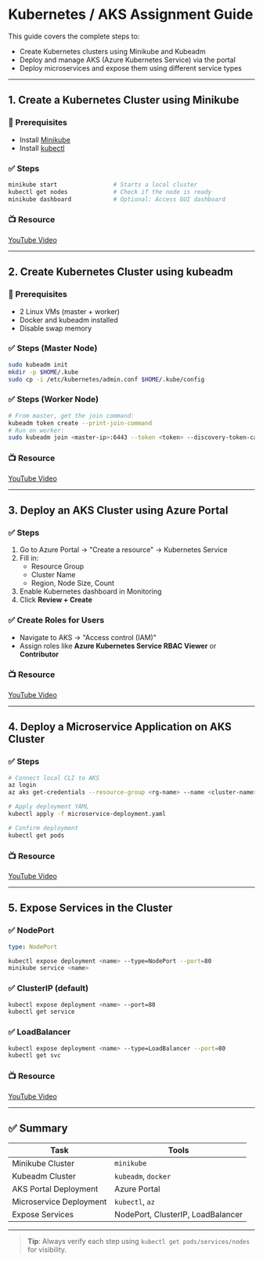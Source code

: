 
# Kubernetes / AKS Assignment Guide

This guide covers the complete steps to:

- Create Kubernetes clusters using Minikube and Kubeadm  
- Deploy and manage AKS (Azure Kubernetes Service) via the portal  
- Deploy microservices and expose them using different service types

---

## 1. Create a Kubernetes Cluster using Minikube

### 📌 Prerequisites
- Install [Minikube](https://minikube.sigs.k8s.io/docs/start/)
- Install [kubectl](https://kubernetes.io/docs/tasks/tools/)

### ✅ Steps
```bash
minikube start                # Starts a local cluster
kubectl get nodes             # Check if the node is ready
minikube dashboard            # Optional: Access GUI dashboard
```

### 📺 Resource
[YouTube Video](https://www.youtube.com/watch?v=c4nTKMU6fBU)

---

## 2. Create Kubernetes Cluster using kubeadm

### 📌 Prerequisites
- 2 Linux VMs (master + worker)
- Docker and kubeadm installed
- Disable swap memory

### ✅ Steps (Master Node)
```bash
sudo kubeadm init
mkdir -p $HOME/.kube
sudo cp -i /etc/kubernetes/admin.conf $HOME/.kube/config
```

### ✅ Steps (Worker Node)
```bash
# From master, get the join command:
kubeadm token create --print-join-command
# Run on worker:
sudo kubeadm join <master-ip>:6443 --token <token> --discovery-token-ca-cert-hash sha256:<hash>
```

### 📺 Resource
[YouTube Video](https://www.youtube.com/watch?v=gyjFNkk3QxY)

---

## 3. Deploy an AKS Cluster using Azure Portal

### ✅ Steps
1. Go to Azure Portal → "Create a resource" → Kubernetes Service
2. Fill in:
   - Resource Group
   - Cluster Name
   - Region, Node Size, Count
3. Enable Kubernetes dashboard in Monitoring
4. Click **Review + Create**

### ✅ Create Roles for Users
- Navigate to AKS → "Access control (IAM)"
- Assign roles like **Azure Kubernetes Service RBAC Viewer** or **Contributor**

### 📺 Resource
[YouTube Video](https://www.youtube.com/watch?v=XEdwGvS2AwA)

---

## 4. Deploy a Microservice Application on AKS Cluster

### ✅ Steps
```bash
# Connect local CLI to AKS
az login
az aks get-credentials --resource-group <rg-name> --name <cluster-name>

# Apply deployment YAML
kubectl apply -f microservice-deployment.yaml

# Confirm deployment
kubectl get pods
```

### 📺 Resource
[YouTube Video](https://www.youtube.com/watch?v=JDoRXJNr4es)

---

## 5. Expose Services in the Cluster

### ✅ NodePort
```yaml
type: NodePort
```
```bash
kubectl expose deployment <name> --type=NodePort --port=80
minikube service <name>
```

### ✅ ClusterIP (default)
```bash
kubectl expose deployment <name> --port=80
kubectl get service
```

### ✅ LoadBalancer
```bash
kubectl expose deployment <name> --type=LoadBalancer --port=80
kubectl get svc
```

### 📺 Resource
[YouTube Video](https://www.youtube.com/watch?v=uCh3iym4HZ8)

---

## ✅ Summary

| Task | Tools |
|------|-------|
| Minikube Cluster | `minikube` |
| Kubeadm Cluster | `kubeadm`, `docker` |
| AKS Portal Deployment | Azure Portal |
| Microservice Deployment | `kubectl`, `az` |
| Expose Services | NodePort, ClusterIP, LoadBalancer |

---

> **Tip**: Always verify each step using `kubectl get pods/services/nodes` for visibility.
